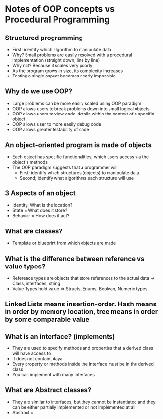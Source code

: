 

# Notes of OOP concepts vs Procedural Programming
## Structured programming
- First: identify which algorithm to manipulate data
- Why? Small problems are easily resolved with a procedural implementation (straight down, line by line)
- Why not? Because it scales very poorly
- As the program grows in size, its complexity increases
- Testing a single aspect becomes nearly impossible

## Why do we use OOP?
- Large problems can be more easily scaled using OOP paradigm
- OOP allows users to break problems down into small logical objects
- OOP allows users to view code-details within the context of a specific object
- OOP allows user to more easily debug code
- OOP allows greater testability of code

## An object-oriented program is made of objects
- Each object has specific functionalities, which users access via the object's methods
- The OOP paradigm suggests that a programmer will
	- First; identify which structures (objects) to manipulate data
	- Second; identify what algorithms each structure will use

## 3 Aspects of an object
- Identity: What is the location?
- State = What does it store?
- Behavior = How does it act?

## What are classes?
- Template or blueprint from which objects are made

## What is the difference between reference vs value types?
- Reference types are objects that store references to the actual data -> Class, interfaces, string
- Value Types hold value => Structs, Enums, Boolean, Numeric types

## Linked Lists means insertion-order. Hash means in order by memory location, tree means in order by some comparable value

## What is an interface? (implements)
- They are used to specify methods and properties that a derived class will have access to
- It does not containt daya
- Every property or methods inside the interface must be in the derived class
- You can implement with many interfaces

## What are Abstract classes?
- They are similar to interfaces, but they cannot be instantiated and they can be either partially implemented or not implemented at all
- Abstract c
<!--stackedit_data:
eyJoaXN0b3J5IjpbODUzMzM3MTU3LDE5NDg4MzAwMTJdfQ==
-->